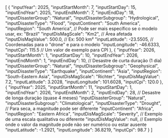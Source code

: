 [
  {
    "inputYear": 2025,
    "inputStartMonth": 7,
    "inputStartDay": 15,
    "inputEndYear": 2025,
    "inputEndMonth": 7,
    "inputEndDay": 18,
    "inputDisasterGroup": "Natural",
    "inputDisasterSubgroup": "Hydrological",
    "inputDisasterType": "Flood",
    "inputContinent": "South America",
    "inputRegion": "South America", // Pode ser mais específico se o modelo usar, ex: "Brazil"
    "inputDisMagScale": "Km2", // Área afetada
    "inputDisMagValue": 500.0, // Ex: 500 km²
    "inputLatitude": -23.5505, // Coordenadas para o "drone" e para o modelo
    "inputLongitude": -46.6333,
    "inputCpi": 115.5 // Um valor de exemplo para CPI
  },
  {
    "inputYear": 2026,
    "inputStartMonth": 1,
    "inputStartDay": 10,
    "inputEndYear": 2026,
    "inputEndMonth": 1,
    "inputEndDay": 10, // Desastre de curta duração (1 dia)
    "inputDisasterGroup": "Natural",
    "inputDisasterSubgroup": "Geophysical",
    "inputDisasterType": "Earthquake",
    "inputContinent": "Asia",
    "inputRegion": "South-Eastern Asia",
    "inputDisMagScale": "Richter", 
    "inputDisMagValue": 7.2, 
    "inputLatitude": 3.2028, 
    "inputLongitude": 101.6028,
    "inputCpi": 120.0 
  },
  {
    "inputYear": 2025,
    "inputStartMonth": 11,
    "inputStartDay": 1,
    "inputEndYear": 2026,
    "inputEndMonth": 2,
    "inputEndDay": 28, // Desastre de longa duração (quase 4 meses)
    "inputDisasterGroup": "Natural",
    "inputDisasterSubgroup": "Climatological",
    "inputDisasterType": "Drought", // Para seca, a magnitude pode ser diferente
    "inputContinent": "Africa",
    "inputRegion": "Eastern Africa",
    "inputDisMagScale": "Severity", // Exemplo de uma escala qualitativa ou diferente
    "inputDisMagValue": null, // Exemplo onde o valor da magnitude pode não ser numérico ou estar ausente
    "inputLatitude": -1.2921, 
    "inputLongitude": 36.8219,
    "inputCpi": 98.7
  }
]
